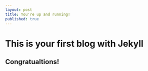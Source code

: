 ```yaml
---
layout: post
title: You're up and running!
published: true
---
```

# This is your first blog with Jekyll

## Congratualtions!